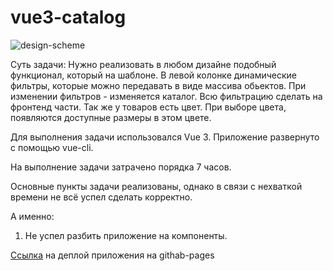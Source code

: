 # vue3-catalog

![design-scheme](https://user-images.githubusercontent.com/77323255/204450651-851b3ff7-088c-42f0-ba80-9bc2928d696d.jpg)


Суть задачи: Нужно реализовать в любом дизайне подобный функционал, который на шаблоне. В левой колонке динамические фильтры, которые можно передавать в виде массива обьектов. При изменении фильтров - изменяется каталог. Всю фильтрацию сделать на фронтенд части. 
Так же у товаров есть цвет. При выборе цвета, появляются доступные размеры в этом цвете.

Для выполнения задачи использовался Vue 3. Приложение развернуто с помощью vue-cli.

На выполнение задачи затрачено порядка 7 часов.

Основные пункты задачи реализованы, однако в связи с нехваткой времени не всё успел сделать корректно.

А именно:
1. Не успел разбить приложение на компоненты.

 [Ссылка](https://kovaldos.github.io/vue3-test-task/) на деплой приложения на githab-pages
